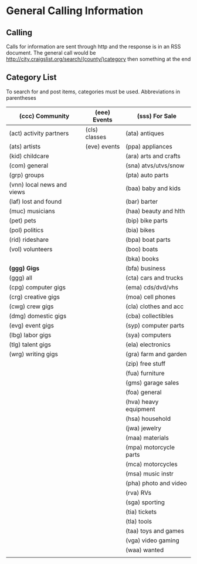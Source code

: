 # General Calling Information

## Calling

Calls for information are sent through http and the response is in an RSS document.
The general call would be http://city.craigslist.org/search/(county/)category then something at the end

## Category List

To search for and post items, categories must be used.
Abbreviations in parentheses

| (ccc) Community				| (eee) Events					| (sss) For Sale				|
| ----------------------------- | ----------------------------- | ----------------------------- |
| (act) activity partners		| (cls) classes					| (ata) antiques				| 
| (ats) artists					| (eve) events					| (ppa) appliances				| 
| (kid) childcare				|								| (ara) arts and crafts			| 
| (com) general					|								| (sna) atvs/utvs/snow			| 
| (grp) groups					|								| (pta) auto parts				| 
| (vnn) local news and views	|								| (baa) baby and kids			| 
| (laf) lost and found			|								| (bar) barter					| 
| (muc) musicians				|								| (haa) beauty and hlth			| 
| (pet) pets					|								| (bip) bike parts				| 
| (pol) politics				|								| (bia) bikes					| 
| (rid) rideshare				|								| (bpa) boat parts				| 
| (vol) volunteers				|								| (boo) boats					| 
|								|								| (bka) books					|
| **(ggg) Gigs**				|								| (bfa) business				| 
| (ggg) all						|								| (cta) cars and trucks			| 
| (cpg) computer gigs			|								| (ema) cds/dvd/vhs				| 
| (crg) creative gigs			|								| (moa) cell phones				| 
| (cwg) crew gigs				|								| (cla) clothes and acc			| 
| (dmg) domestic gigs			|								| (cba) collectibles			| 
| (evg) event gigs				|								| (syp) computer parts			| 
| (lbg) labor gigs				|								| (sya) computers				| 
| (tlg) talent gigs				|								| (ela) electronics				| 
| (wrg) writing gigs			|								| (gra) farm and garden			| 
|								|								| (zip) free stuff				| 
|								|								| (fua) furniture				| 
|								|								| (gms) garage sales			| 
|								|								| (foa) general					| 
|								|								| (hva) heavy equipment			| 
|								|								| (hsa) household				| 
|								|								| (jwa) jewelry					| 
|								|								| (maa) materials				| 
|								|								| (mpa) motorcycle parts		| 
|								|								| (mca) motorcycles				| 
|								|								| (msa) music instr				| 
|								|								| (pha) photo and video			| 
|								|								| (rva) RVs						| 
|								|								| (sga) sporting				| 
|								|								| (tia) tickets					| 
|								|								| (tla) tools					| 
|								|								| (taa) toys and games			| 
|								|								| (vga) video gaming			| 
|								|								| (waa) wanted					| 
|								|								|  								|



